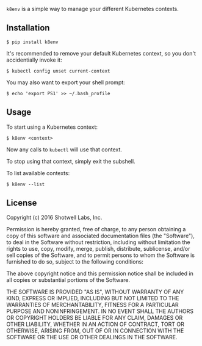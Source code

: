 `k8env` is a simple way to manage your different Kubernetes contexts.


Installation
------------

    $ pip install k8env

It's recommended to remove your default Kubernetes context, so you don't
accidentially invoke it:

    $ kubectl config unset current-context

You may also want to export your shell prompt:

    $ echo 'export PS1' >> ~/.bash_profile


Usage
-----

To start using a Kubernetes context:

    $ k8env <context>

Now any calls to `kubectl` will use that context.

To stop using that context, simply exit the subshell.

To list available contexts:

    $ k8env --list


License
-------

Copyright (c) 2016 Shotwell Labs, Inc.

Permission is hereby granted, free of charge, to any person obtaining a copy of
this software and associated documentation files (the "Software"), to deal in
the Software without restriction, including without limitation the rights to
use, copy, modify, merge, publish, distribute, sublicense, and/or sell copies
of the Software, and to permit persons to whom the Software is furnished to do
so, subject to the following conditions:

The above copyright notice and this permission notice shall be included in all
copies or substantial portions of the Software.

THE SOFTWARE IS PROVIDED "AS IS", WITHOUT WARRANTY OF ANY KIND, EXPRESS OR
IMPLIED, INCLUDING BUT NOT LIMITED TO THE WARRANTIES OF MERCHANTABILITY,
FITNESS FOR A PARTICULAR PURPOSE AND NONINFRINGEMENT. IN NO EVENT SHALL THE
AUTHORS OR COPYRIGHT HOLDERS BE LIABLE FOR ANY CLAIM, DAMAGES OR OTHER
LIABILITY, WHETHER IN AN ACTION OF CONTRACT, TORT OR OTHERWISE, ARISING FROM,
OUT OF OR IN CONNECTION WITH THE SOFTWARE OR THE USE OR OTHER DEALINGS IN THE
SOFTWARE.
